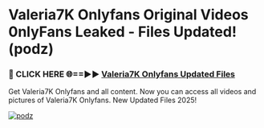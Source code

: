 # Valeria7K Onlyfans Original Videos 0nlyFans Leaked - Files Updated! (podz)

<h3>🔴 CLICK HERE 🌐==►► <a href="https://tinyurl.com/ehrbuxhb" rel="nofollow">Valeria7K Onlyfans Updated Files</a></h3>

Get Valeria7K Onlyfans and all content. Now you can access all videos and pictures of Valeria7K Onlyfans. New Updated Files 2025!

[![podz](https://i.imgur.com/lVYEuWS.gif)](https://tinyurl.com/ehrbuxhb)
